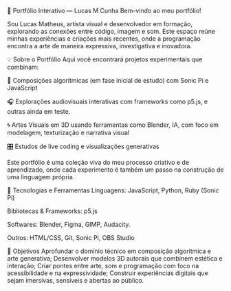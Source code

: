 🎨 Portfólio Interativo — Lucas M Cunha
Bem-vindo ao meu portfólio!

Sou Lucas Matheus, artista visual e desenvolvedor em formação, explorando as conexões entre código, imagem e som. Este espaço reúne minhas experiências e criações mais recentes, onde a programação encontra a arte de maneira expressiva, investigativa e inovadora.

💡 Sobre o Portfólio
Aqui você encontrará projetos experimentais que combinam:

🎼 Composições algorítmicas (em fase inicial de estudo) com Sonic Pi e JavaScript

🎧 Explorações audiovisuais interativas com frameworks como p5.js, e outras ainda em teste.

🌀 Artes Visuais em 3D usando ferramentas como Blender, IA, com foco em modelagem, texturização e narrativa visual

🎛️ Estudos de live coding e visualizações generativas

Este portfólio é uma coleção viva do meu processo criativo e de aprendizado, onde cada experimento é também um passo na construção de uma linguagem própria.

🧰 Tecnologias e Ferramentas
Linguagens: JavaScript, Python, Ruby (Sonic Pi)

Bibliotecas & Frameworks: p5.js

Softwares: Blender, Figma, GIMP, Audacity.

Outros: HTML/CSS, Git, Sonic Pi, OBS Studio

🎯 Objetivos
Aprofundar o domínio técnico em composição algorítmica e arte generativa;
Desenvolver modelos 3D autorais que combinem estética e interação;
Criar pontes entre arte, som e programação com foco na acessibilidade e na expressividade;
Construir experiências digitais que sejam imersivas, sensíveis e abertas ao público.
